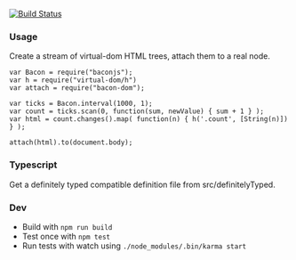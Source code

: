 [![Build Status](https://travis-ci.org/joelea/bacon-dom.svg?branch=develop)](https://travis-ci.org/joelea/bacon-dom)

### Usage

Create a stream of virtual-dom HTML trees, attach them to a real node.

```
var Bacon = require("baconjs");
var h = require("virtual-dom/h")
var attach = require("bacon-dom");
 
var ticks = Bacon.interval(1000, 1);
var count = ticks.scan(0, function(sum, newValue) { sum + 1 } );
var html = count.changes().map( function(n) { h('.count', [String(n)]) } );
 
attach(html).to(document.body);
```

### Typescript

Get a definitely typed compatible definition file from src/definitelyTyped.

### Dev

* Build with ```npm run build```
* Test once with ```npm test```
* Run tests with watch using ```./node_modules/.bin/karma start```




